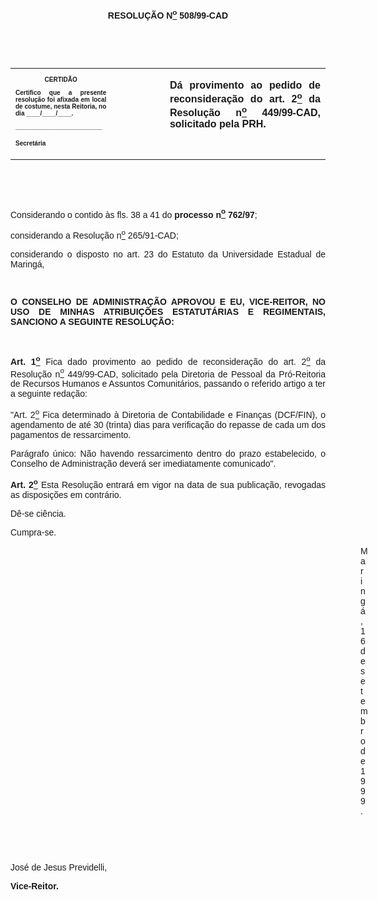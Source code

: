 <BODY>

<B><FONT FACE="Arial"><P ALIGN="JUSTIFY"></P>
<P ALIGN="CENTER">RESOLU&Ccedil;&Atilde;O  N<U><SUP>o</U></SUP> 508/99-CAD</P>
<P ALIGN="JUSTIFY"></P>
<P ALIGN="JUSTIFY">&nbsp;</P>
</B><P ALIGN="JUSTIFY">&nbsp;</P></FONT>
<TABLE CELLSPACING=0 BORDER=0 CELLPADDING=7 WIDTH=621>
<TR><TD WIDTH="32%" VALIGN="TOP">
<B><FONT FACE="Arial" SIZE=1><P ALIGN="CENTER">CERTID&Atilde;O</P>
<P ALIGN="JUSTIFY">   Certifico que a presente resolu&ccedil;&atilde;o foi afixada em local de costume, nesta Reitoria, no dia ____/____/____.</P>
<P ALIGN="JUSTIFY"></P>
<P ALIGN="JUSTIFY">_________________________</P>
<P ALIGN="JUSTIFY">Secret&aacute;ria</B></FONT></TD>
<TD WIDTH="17%" VALIGN="TOP">&nbsp;</TD>
<TD WIDTH="52%" VALIGN="TOP">
<B><FONT FACE="Arial"><P ALIGN="JUSTIFY">D&aacute; provimento ao pedido de reconsidera&ccedil;&atilde;o do art. 2<U><SUP>o</U></SUP> da Resolu&ccedil;&atilde;o n<U><SUP>o</U></SUP> 449/99-CAD, solicitado pela PRH.</P>
<P ALIGN="JUSTIFY"></B></FONT></TD>
</TR>
</TABLE>

<FONT FACE="Arial"><P ALIGN="JUSTIFY">&nbsp;</P>
<P ALIGN="JUSTIFY">&nbsp;</P>
<P ALIGN="JUSTIFY">&#9;Considerando o contido &agrave;s fls. 38 a 41 do <B>processo n<U><SUP>o</U></SUP> 762/97</B>;</P>
<P ALIGN="JUSTIFY">considerando a Resolu&ccedil;&atilde;o n<U><SUP>o</U></SUP> 265/91-CAD;</P>
<P ALIGN="JUSTIFY">considerando o disposto no art. 23 do Estatuto da Universidade Estadual de Maring&aacute;,</P>
<P ALIGN="JUSTIFY"></P>
<B><P ALIGN="JUSTIFY">&nbsp;</P>
<P ALIGN="JUSTIFY">O CONSELHO DE ADMINISTRA&Ccedil;&Atilde;O APROVOU E EU, VICE-REITOR, NO USO DE MINHAS ATRIBUI&Ccedil;&Otilde;ES ESTATUT&Aacute;RIAS E REGIMENTAIS, SANCIONO A SEGUINTE RESOLU&Ccedil;&Atilde;O:</P>
<P ALIGN="JUSTIFY"></P>
<P ALIGN="JUSTIFY">&nbsp;</P>
<P ALIGN="JUSTIFY">Art. 1<U><SUP>o</U></SUP> </B>Fica dado provimento ao pedido de reconsidera&ccedil;&atilde;o do art. 2<U><SUP>o</U></SUP> da Resolu&ccedil;&atilde;o n<U><SUP>o</U></SUP> 449/99-CAD, solicitado pela Diretoria de Pessoal da Pr&oacute;-Reitoria de Recursos Humanos e Assuntos Comunit&aacute;rios, passando o referido artigo a ter a seguinte reda&ccedil;&atilde;o:</P>
<P ALIGN="JUSTIFY">&#9;&quot;Art. 2<U><SUP>o</U></SUP> Fica determinado &agrave; Diretoria de Contabilidade e Finan&ccedil;as (DCF/FIN), o agendamento de at&eacute; 30 (trinta) dias para verifica&ccedil;&atilde;o do repasse de cada um dos pagamentos de ressarcimento.</P>
<P ALIGN="JUSTIFY">&#9;Par&aacute;grafo &uacute;nico: N&atilde;o havendo ressarcimento dentro do prazo estabelecido, o Conselho de Administra&ccedil;&atilde;o dever&aacute; ser imediatamente comunicado&quot;.</P>
<B><P ALIGN="JUSTIFY">Art. 2<U><SUP>o</B></U></SUP> Esta Resolu&ccedil;&atilde;o entrar&aacute; em vigor na data de sua publica&ccedil;&atilde;o, revogadas as disposi&ccedil;&otilde;es em contr&aacute;rio.</P>
<P ALIGN="JUSTIFY">D&ecirc;-se ci&ecirc;ncia.</P>
<P ALIGN="JUSTIFY">Cumpra-se.</P>
<P ALIGN="JUSTIFY"></P><DIR>
<DIR>
<DIR>
<DIR>
<DIR>
<DIR>
<DIR>
<DIR>
<DIR>
<DIR>
<DIR>
<DIR>
<DIR>
<DIR>

<P ALIGN="JUSTIFY">Maring&aacute;, 16 de setembro de 1999.</P>
<P ALIGN="JUSTIFY"></P>
<P ALIGN="JUSTIFY">&nbsp;</P>
<P ALIGN="JUSTIFY">&nbsp;</P></DIR>
</DIR>
</DIR>
</DIR>
</DIR>
</DIR>
</DIR>
</DIR>
</DIR>
</DIR>
</DIR>
</DIR>
</DIR>
</DIR>

<P ALIGN="JUSTIFY">&#9;&#9;&#9;&#9;&#9;&#9;&#9;Jos&eacute; de Jesus Previdelli,</P>
<P ALIGN="JUSTIFY">&#9;&#9;&#9;&#9;&#9;&#9;&#9;<B>Vice-Reitor.</P></B></FONT></BODY>
